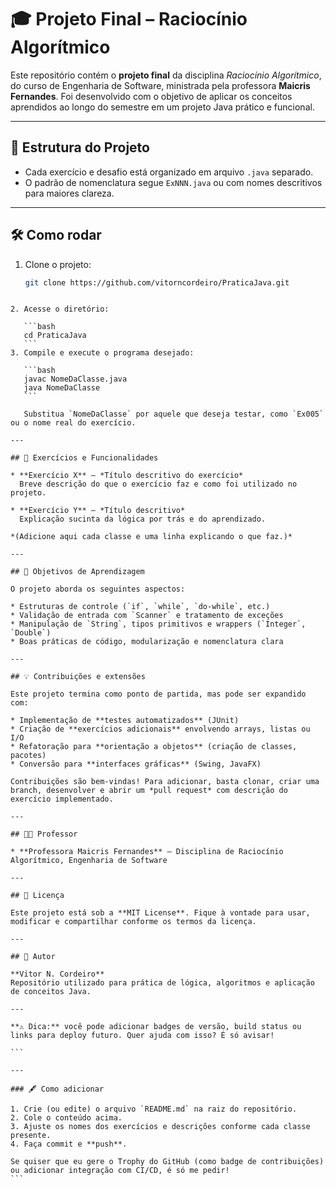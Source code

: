 # 🎓 Projeto Final – Raciocínio Algorítmico

Este repositório contém o **projeto final** da disciplina *Raciocínio Algorítmico*, do curso de Engenharia de Software, ministrada pela professora **Maicris Fernandes**. Foi desenvolvido com o objetivo de aplicar os conceitos aprendidos ao longo do semestre em um projeto Java prático e funcional.

---

## 📘 Estrutura do Projeto

- Cada exercício e desafio está organizado em arquivo `.java` separado.
- O padrão de nomenclatura segue `ExNNN.java` ou com nomes descritivos para maiores clareza.

---

## 🛠️ Como rodar

1. Clone o projeto:
   ```bash
   git clone https://github.com/vitorncordeiro/PraticaJava.git
````

2. Acesse o diretório:

   ```bash
   cd PraticaJava
   ```
3. Compile e execute o programa desejado:

   ```bash
   javac NomeDaClasse.java
   java NomeDaClasse
   ```

   Substitua `NomeDaClasse` por aquele que deseja testar, como `Ex005` ou o nome real do exercício.

---

## 📂 Exercícios e Funcionalidades

* **Exercício X** – *Título descritivo do exercício*
  Breve descrição do que o exercício faz e como foi utilizado no projeto.

* **Exercício Y** – *Título descritivo*
  Explicação sucinta da lógica por trás e do aprendizado.

*(Adicione aqui cada classe e uma linha explicando o que faz.)*

---

## 🎯 Objetivos de Aprendizagem

O projeto aborda os seguintes aspectos:

* Estruturas de controle (`if`, `while`, `do-while`, etc.)
* Validação de entrada com `Scanner` e tratamento de exceções
* Manipulação de `String`, tipos primitivos e wrappers (`Integer`, `Double`)
* Boas práticas de código, modularização e nomenclatura clara

---

## 💡 Contribuições e extensões

Este projeto termina como ponto de partida, mas pode ser expandido com:

* Implementação de **testes automatizados** (JUnit)
* Criação de **exercícios adicionais** envolvendo arrays, listas ou I/O
* Refatoração para **orientação a objetos** (criação de classes, pacotes)
* Conversão para **interfaces gráficas** (Swing, JavaFX)

Contribuições são bem-vindas! Para adicionar, basta clonar, criar uma branch, desenvolver e abrir um *pull request* com descrição do exercício implementado.

---

## 🧑‍🏫 Professor

* **Professora Maicris Fernandes** – Disciplina de Raciocínio Algorítmico, Engenharia de Software

---

## 📝 Licença

Este projeto está sob a **MIT License**. Fique à vontade para usar, modificar e compartilhar conforme os termos da licença.

---

## 📌 Autor

**Vitor N. Cordeiro**
Repositório utilizado para prática de lógica, algoritmos e aplicação de conceitos Java.

---

**⚠️ Dica:** você pode adicionar badges de versão, build status ou links para deploy futuro. Quer ajuda com isso? É só avisar!

```

---

### 🖋️ Como adicionar

1. Crie (ou edite) o arquivo `README.md` na raiz do repositório.
2. Cole o conteúdo acima.
3. Ajuste os nomes dos exercícios e descrições conforme cada classe presente.
4. Faça commit e **push**.

Se quiser que eu gere o Trophy do GitHub (como badge de contribuições) ou adicionar integração com CI/CD, é só me pedir!
```
